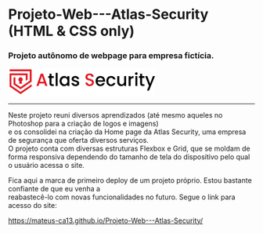 # Projeto-Web---Atlas-Security (HTML & CSS only)
### Projeto autônomo de webpage para empresa fictícia.

<img src="/icons&logo/logoatlas.png" alt="Logo da empresa" style="width:300px;"/>

---
Neste projeto reuni diversos aprendizados (até mesmo aqueles no Photoshop para a criação de logos e imagens)  
e os consolidei na criação da Home page da Atlas Security, uma empresa de segurança que oferta diversos serviços.  
O projeto conta com diversas estruturas Flexbox e Grid, que se moldam de forma responsiva dependendo do tamanho de tela do dispositivo pelo qual o usuário acessa o site.

Fica aqui a marca de primeiro deploy de um projeto próprio. Estou bastante confiante de que eu venha a    
reabastecê-lo com novas funcionalidades no futuro. Segue o link para acesso do site:   
   
https://mateus-ca13.github.io/Projeto-Web---Atlas-Security/
